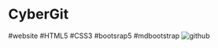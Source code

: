 # CyberGit
#website #HTML5 #CSS3 #bootsrap5 #mdbootstrap
![github](https://github.com/alkiva117/CyberGit/assets/140678641/61a0e667-3f4b-4dfb-b050-3cbdb7154c49)
